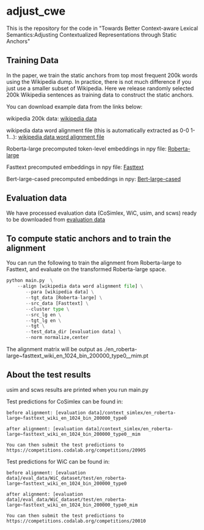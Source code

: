# adjust_cwe
This is the repository for the code in "Towards Better Context-aware Lexical Semantics:Adjusting Contextualized Representations through Static Anchors"

## Training Data
In the paper, we train the static anchors from top most frequent 200k words using the Wikipedia dump. In practice, there is not much difference if you just use a smaller subset of Wikipedia. Here we release randomly selected 200k Wikipedia sentences as training data to construct the static anchors. 

You can download example data from the links below:

[wikipedia data]: https://www.dropbox.com/s/tzun5ft47qx01g3/en_200k_shuffled.witespace.out_for_wa.en2en?dl=0

[wikipedia data word alignment file]: https://www.dropbox.com/s/s55sr7e8g2tkagj/en_200k_shuffled.witespace.out_for_wa.align.en2en?dl=0

[Roberta-large]: https://www.dropbox.com/s/1i5kkrwy9q6ilv4/wiki_roberta.zip?dl=0

[Fasttext]: https://www.dropbox.com/s/eyfpstqg6l59v05/wiki_fasttext.zip?dl=0

[Bert-large-cased]: https://www.dropbox.com/s/mre7501y6fyx4vz/en_200k_shuffled.witespace.bert-large-cased.ly-12.hdf5.npy?dl=0

wikipedia 200k data: [wikipedia data]

wikipedia data word alignment file (this is automatically extracted as 0-0 1-1...): [wikipedia data word alignment file]

Roberta-large precomputed token-level embeddings in npy file: [Roberta-large]

Fasttext precomputed embeddings in npy file: [Fasttext]

Bert-large-cased precomputed embeddings in npy: [Bert-large-cased]

## Evaluation data

[evaluation data]: https://www.dropbox.com/s/q6l6l0gjig1abqc/eval_data.zip?dl=0

We have processed evaluation data (CoSimlex, WiC, usim, and scws) ready to be downloaded from [evaluation data]

## To compute static anchors and to train the alignment
You can run the following to train the alignment from Roberta-large to Fasttext, and evaluate on the transformed Roberta-large space. 

```python
python main.py  \
    --align [wikipedia data word alignment file] \
       --para [wikipedia data] \
       --tgt_data [Roberta-large] \
       --src_data [Fasttext] \
       --cluster type \
       --src_lg en \
       --tgt_lg en \
       --tgt \
       --test_data_dir [evaluation data] \
       --norm normalize,center 
```

The alignment matrix will be output as ./en_roberta-large~fasttext_wiki_en_1024_bin_200000_type0__mim.pt

## About the test results
usim and scws results are printed when you run main.py

Test predictions for CoSimlex can be found in:  

    before alignment: [evaluation data]/context_simlex/en_roberta-large~fasttext_wiki_en_1024_bin_200000_type0

    after alignment: [evaluation data]/context_simlex/en_roberta-large~fasttext_wiki_en_1024_bin_200000_type0__mim

    You can then submit the test predictions to https://competitions.codalab.org/competitions/20905

Test predictions for WiC can be found in:

    before alignment: [evaluation data]/eval_data/WiC_dataset/test/en_roberta-large~fasttext_wiki_en_1024_bin_200000_type0

    after alignment: [evaluation data]/eval_data/WiC_dataset/test/en_roberta-large~fasttext_wiki_en_1024_bin_200000_type0_mim

    You can then submit the test predictions to https://competitions.codalab.org/competitions/20010
    
